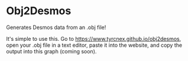 # Obj2Desmos
Generates Desmos data from an .obj file!

It's simple to use this. Go to https://www.tyrcnex.github.io/obj2desmos, open your .obj file in a text editor, paste it into the website, and copy the output into this graph (coming soon).
